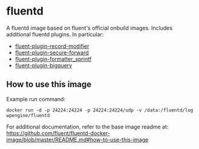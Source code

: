 # fluentd

A fluentd image based on fluent's official onbuild images. Includes additional fluentd plugins. In particular:

* [fluent-plugin-record-modifier](https://github.com/repeatedly/fluent-plugin-record-modifier)
* [fluent-plugin-secure-forward](https://github.com/tagomoris/fluent-plugin-secure-forward)
* [fluent-plugin-formatter_sprintf](https://github.com/toyama0919/fluent-plugin-formatter_sprintf)
* [fluent-plugin-bigquery](https://github.com/kaizenplatform/fluent-plugin-bigquery)

## How to use this image

Example run command:

```
docker run -d -p 24224:24224 -p 24224:24224/udp -v /data:/fluentd/log wpengine/fluentd
```

For additional documentation, refer to the base image readme at: https://github.com/fluent/fluentd-docker-image/blob/master/README.md#how-to-use-this-image
